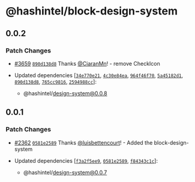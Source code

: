 # @hashintel/block-design-system

## 0.0.2

### Patch Changes

- [#3659](https://github.com/hashintel/hash/pull/3659) [`890d138d8`](https://github.com/hashintel/hash/commit/890d138d8523a7c9604786094a4156e19e638f09) Thanks [@CiaranMn](https://github.com/CiaranMn)! - remove CheckIcon

- Updated dependencies [[`34e770e21`](https://github.com/hashintel/hash/commit/34e770e2163eaf7a1ed60818d148cc17dba83d93), [`4c30e84ea`](https://github.com/hashintel/hash/commit/4c30e84ea521812e9ea41299afbe02c33787a886), [`964f46f70`](https://github.com/hashintel/hash/commit/964f46f709198c836b6e83f478ef0962a3de1d7e), [`5a45182d1`](https://github.com/hashintel/hash/commit/5a45182d18e69681b8f69f6220fdcd8573bfaf7e), [`890d138d8`](https://github.com/hashintel/hash/commit/890d138d8523a7c9604786094a4156e19e638f09), [`765cc9816`](https://github.com/hashintel/hash/commit/765cc98162d5208eca9a4c6dd753b3ff28a4d0f8), [`2594988cc`](https://github.com/hashintel/hash/commit/2594988cc6078318847f5ec96d19d03f5c082b04)]:
  - @hashintel/design-system@0.0.8

## 0.0.1

### Patch Changes

- [#2362](https://github.com/hashintel/hash/pull/2362) [`0581e2589`](https://github.com/hashintel/hash/commit/0581e258954552e4ad5a677ef1fa94e386e820ca) Thanks [@luisbettencourt](https://github.com/luisbettencourt)! - Added the block-design-system

- Updated dependencies [[`f3a2f5ee9`](https://github.com/hashintel/hash/commit/f3a2f5ee9c25a3c7fead39453a76e3b93438aa17), [`0581e2589`](https://github.com/hashintel/hash/commit/0581e258954552e4ad5a677ef1fa94e386e820ca), [`f84343c1c`](https://github.com/hashintel/hash/commit/f84343c1c5c1522b4799ebe0f2c1ba9ebcbad8eb)]:
  - @hashintel/design-system@0.0.7
